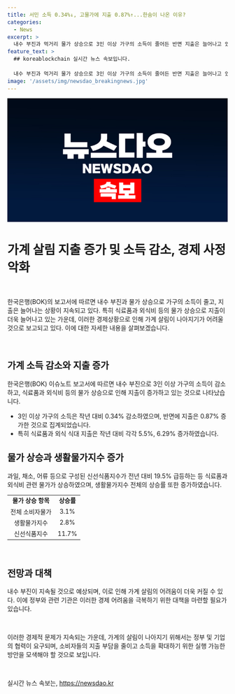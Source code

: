 ```yaml
---
title: 서민 소득 0.34%↓, 고물가에 지출 0.87%↑...한숨이 나온 이유?
categories:
  - News
excerpt: >
  내수 부진과 먹거리 물가 상승으로 3인 이상 가구의 소득이 줄어든 반면 지출은 늘어나고 있음. 한국은행 보고서에 따르면 한국의 물가는 OECD 평균의 1.6배에 육박하며, 주거비는 평균을 약 23% 웃돈 것으로 나타남. 특히 식료품과 외식비 등의 먹거리 관련 지출이 증가하며, 가계 살림이 나아지기 어려울 것으로 우려됨. 1·4분기 소비자물가 상승률은 3.1%이며, 하반기에도 내수 부진이 지속될 것으로 예상되어 팍팍한 가계 살림이 쉽게 나아지기는 어려울 것으로 보임.
feature_text: >
  ## koreablockchain 실시간 뉴스 속보입니다.

  내수 부진과 먹거리 물가 상승으로 3인 이상 가구의 소득이 줄어든 반면 지출은 늘어나고 있음. 한국은행 보고서에 따르면 한국의 물가는 OECD 평균의 1.6배에 육박하며, 주거비는 평균을 약 23% 웃돈 것으로 나타남. 특히 식료품과 외식비 등의 먹거리 관련 지출이 증가하며, 가계 살림이 나아지기 어려울 것으로 우려됨. 1·4분기 소비자물가 상승률은 3.1%이며, 하반기에도 내수 부진이 지속될 것으로 예상되어 팍팍한 가계 살림이 쉽게 나아지기는 어려울 것으로 보임.
image: '/assets/img/newsdao_breakingnews.jpg'
---
```


<p><img src="/assets/img/newsdao_breakingnews.jpg" alt="koreablockchain 속보" /></p>

<h1 data-ke-size="size24">가계 살림 지출 증가 및 소득 감소, 경제 사정 악화</h1>

<p data-ke-size="size16">&nbsp;</p>

<p>한국은행(BOK)의 보고서에 따르면 내수 부진과 물가 상승으로 가구의 소득이 줄고, 지출은 늘어나는 상황이 지속되고 있다. 특히 식료품과 외식비 등의 물가 상승으로 지출이 더욱 늘어나고 있는 가운데, 이러한 경제상황으로 인해 가계 살림이 나아지기가 어려울 것으로 보고되고 있다. 이에 대한 자세한 내용을 살펴보겠습니다.</p>

<p data-ke-size="size16">&nbsp;</p>

<h2 data-ke-size="size26">가계 소득 감소와 지출 증가</h2>

<p data-ke-size="size16">한국은행(BOK) 이슈노트 보고서에 따르면 내수 부진으로 3인 이상 가구의 소득이 감소하고, 식료품과 외식비 등의 물가 상승으로 인해 지출이 증가하고 있는 것으로 나타났습니다. </p>

<ul>
    <li>3인 이상 가구의 소득은 작년 대비 0.34% 감소하였으며, 반면에 지출은 0.87% 증가한 것으로 집계되었습니다.</li>
    <li>특히 식료품과 외식 식대 지출은 작년 대비 각각 5.5%, 6.29% 증가하였습니다.</li>
</ul>

<h2 data-ke-size="size26">물가 상승과 생활물가지수 증가</h2>

<p data-ke-size="size16">과일, 채소, 어류 등으로 구성된 신선식품지수가 전년 대비 19.5% 급등하는 등 식료품과 외식비 관련 물가가 상승하였으며, 생활물가지수 전체의 상승률 또한 증가하였습니다.</p>

<table>
  <tr>
    <td style="text-align: center; height: 17px;"><b>물가 상승 항목</b></td>
    <td style="text-align: center; height: 17px;"><b>상승률</b></td>
  </tr>
  <tr>
    <td style="text-align: center; height: 17px;">전체 소비자물가</td>
    <td style="text-align: center; height: 17px;">3.1%</td>
  </tr>
  <tr>
    <td style="text-align: center; height: 17px;">생활물가지수</td>
    <td style="text-align: center; height: 17px;">2.8%</td>
  </tr>
  <tr>
    <td style="text-align: center; height: 17px;">신선식품지수</td>
    <td style="text-align: center; height: 17px;">11.7%</td>
  </tr>
</table>

<p data-ke-size="size16">&nbsp;</p>

<h2 data-ke-size="size26">전망과 대책</h2>

<p data-ke-size="size16">내수 부진이 지속될 것으로 예상되며, 이로 인해 가계 살림의 어려움이 더욱 커질 수 있다. 이에 정부와 관련 기관은 이러한 경제 어려움을 극복하기 위한 대책을 마련할 필요가 있습니다.</p>

<p data-ke-size="size16">&nbsp;</p>

<p>이러한 경제적 문제가 지속되는 가운데, 가계의 살림이 나아지기 위해서는 정부 및 기업의 협력이 요구되며, 소비자들의 지출 부담을 줄이고 소득을 확대하기 위한 실행 가능한 방안을 모색해야 할 것으로 보입니다.</p>

<p data-ke-size="size16">&nbsp;</p>
실시간 뉴스 속보는, <a href="https://newsdao.kr" rel="dofollow">https://newsdao.kr</a>


